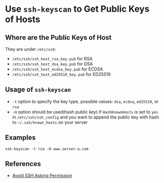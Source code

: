 # Use `ssh-keyscan` to Get Public Keys of Hosts

## Where are the Public Keys of Host

They are under `/etc/ssh`:
* `/etc/ssh/ssh_host_rsa_key.pub` for RSA
* `/etc/ssh/ssh_host_dsa_key.pub` for DSA
* `/etc/ssh/ssh_host_ecdsa_key.pub` for ECDSA 
* `/etc/ssh/ssh_host_ed25519_key.pub` for ED25519

## Usage of `ssh-keyscan`
* `-t` option to specify the key type, possible values: `dsa`, `ecdsa`, `ed25519`, or `rsa`
* `-H` option should be used(hash public key) if `HashKnownHosts` is set to `yes` in `/etc/ssh/ssh_config` and you want to append the public key with hash to `~/.ssh/known_hosts` on your server 

## Examples
```
ssh-keyscan -t rsa -H www.server-a.com
```
  
## References
* [Avoid SSH Asking Permission](avoid-asking-ssh-permission.md)
